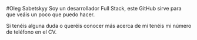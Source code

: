 #Oleg Sabetskyy
Soy un desarrollador Full Stack, este GitHub sirve para que veáis un poco que puedo hacer.

Si tenéis alguna duda o queréis conocer más acerca de mí tenéis mi número de teléfono en el CV.
